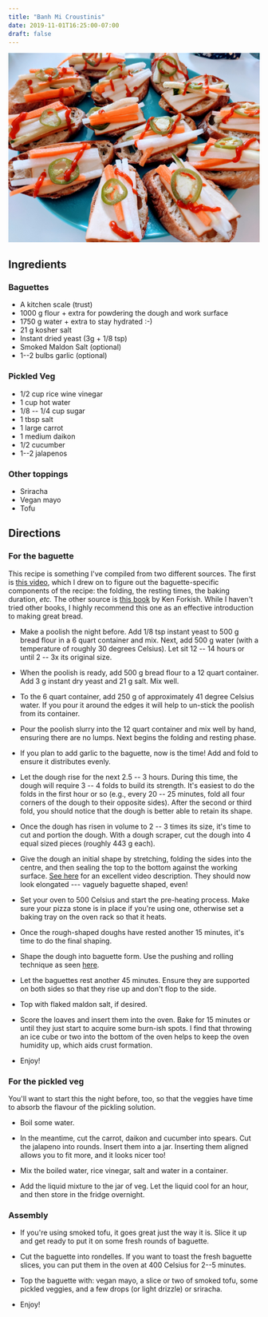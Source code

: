 ```yaml
---
title: "Banh Mi Croustinis"
date: 2019-11-01T16:25:00-07:00
draft: false
---
```


<img src="../../images/food/banh-mi-croustini.jpg" alt="Banh Mi Croustinis" />


## Ingredients


### Baguettes

* A kitchen scale (trust)
* 1000 g flour + extra for powdering the dough and work surface
* 1750 g water + extra to stay hydrated :-)
* 21 g kosher salt
* Instant dried yeast (3g + 1/8 tsp)
* Smoked Maldon Salt (optional)
* 1--2 bulbs garlic (optional)

### Pickled Veg

* 1/2 cup rice wine vinegar
* 1 cup hot water
* 1/8 -- 1/4 cup sugar
* 1 tbsp salt
* 1 large carrot
* 1 medium daikon
* 1/2 cucumber
* 1--2 jalapenos

### Other toppings

* Sriracha
* Vegan mayo
* Tofu


## Directions

### For the baguette

This recipe is something I've compiled from two different sources. The first is
[this video](https://www.youtube.com/watch?v=4yp8UhNnj-w), which I drew on to
figure out the baguette-specific components of the recipe: the folding, the
resting times, the baking duration, *etc.* The other source is [this
book](https://kensartisan.com/flour-water-salt-yeast) by Ken Forkish. While I
haven't tried other books, I highly recommend this one as an effective
introduction to making great bread.

* Make a poolish the night before. Add 1/8 tsp instant yeast to 500 g bread
  flour in a 6 quart container and mix. Next, add 500 g water (with a
  temperature of roughly 30 degrees Celsius). Let sit 12 -- 14 hours or until 2
  -- 3x its original size.
  
* When the poolish is ready, add 500 g bread flour to a 12 quart container. Add
  3 g instant dry yeast and 21 g salt. Mix well.

* To the 6 quart container, add 250 g of approximately 41 degree Celsius
  water. If you pour it around the edges it will help to un-stick the poolish
  from its container. 
  
* Pour the poolish slurry into the 12 quart container and mix well by hand,
  ensuring there are no lumps. Next begins the folding and resting phase.
  
* If you plan to add garlic to the baguette, now is the time! Add and fold to
  ensure it distributes evenly.
  
* Let the dough rise for the next 2.5 -- 3 hours. During this time, the dough
  will require 3 -- 4 folds to build its strength. It's easiest to do the folds
  in the first hour or so (e.g., every 20 -- 25 minutes, fold all four corners
  of the dough to their opposite sides). After the second or third fold, you
  should notice that the dough is better able to retain its shape.
  
* Once the dough has risen in volume to 2 -- 3 times its size, it's time to cut
  and portion the dough. With a dough scraper, cut the dough into 4 equal sized
  pieces (roughly 443 g each).

* Give the dough an initial shape by stretching, folding the sides into the
  centre, and then sealing the top to the bottom against the working
  surface. [See here](https://www.youtube.com/watch?v=4yp8UhNnj-w) for an
  excellent video description. They should now look elongated --- vaguely
  baguette shaped, even!
  
* Set your oven to 500 Celsius and start the pre-heating process. Make sure
  your pizza stone is in place if you're using one, otherwise set a baking tray
  on the oven rack so that it heats.
  
* Once the rough-shaped doughs have rested another 15 minutes, it's time to do
  the final shaping.
  
* Shape the dough into baguette form. Use the pushing and rolling technique as
  seen [here](https://www.youtube.com/watch?v=4yp8UhNnj-w).
  
* Let the baguettes rest another 45 minutes. Ensure they are supported on both
  sides so that they rise up and don't flop to the side.
  
* Top with flaked maldon salt, if desired. 

* Score the loaves and insert them into the oven. Bake for 15 minutes or until
  they just start to acquire some burn-ish spots. I find that throwing an ice
  cube or two into the bottom of the oven helps to keep the oven humidity up,
  which aids crust formation.
  
* Enjoy!


### For the pickled veg

You'll want to start this the night before, too, so that the veggies have time
to absorb the flavour of the pickling solution.

* Boil some water. 

* In the meantime, cut the carrot, daikon and cucumber into spears. Cut the
  jalapeno into rounds. Insert them into a jar. Inserting them aligned allows
  you to fit more, and it looks nicer too!

* Mix the boiled water, rice vinegar, salt and water in a container. 

* Add the liquid mixture to the jar of veg. Let the liquid cool for an hour,
  and then store in the fridge overnight.
  
### Assembly

* If you're using smoked tofu, it goes great just the way it is. Slice it up
  and get ready to put it on some fresh rounds of baguette.
  
* Cut the baguette into rondelles. If you want to toast the fresh baguette
  slices, you can put them in the oven at 400 Celsius for 2--5 minutes. 
  
* Top the baguette with: vegan mayo, a slice or two of smoked tofu, some
  pickled veggies, and a few drops (or light drizzle) or sriracha.
  
* Enjoy!


